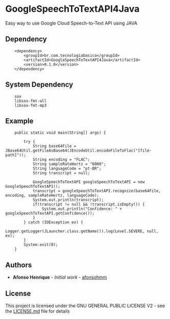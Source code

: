 # GoogleSpeechToTextAPI4Java
Easy way to use Google Cloud Speech-to-Text API using JAVA

## Dependency

```
    <dependency>
        <groupId>br.com.tecnologiabasica</groupId>
        <artifactId>GoogleSpeechToTextAPI4Java</artifactId>
        <version>0.1.0</version>
    </dependency>
```

## System Dependency

```
    sox
    libsox-fmt-all
    libsox-fmt-mp3
```

## Example

```
    public static void main(String[] args) {
        
        try {           
            String base64File = JBase64Util.getFileAsBase64(JEncodeUtil.encodeFileToFlac("[file-path]"));
            String encoding = "FLAC";
            String sampleRateHertz = "8000";
            String languageCode = "pt-BR";
            String transcript = null;
            
            GoogleSpeechToTextAPI googleSpeechToTextAPI = new GoogleSpeechToTextAPI();
            transcript = googleSpeechToTextAPI.recognize(base64File, encoding, sampleRateHertz, languageCode);
            System.out.println(transcript);
            if(transcript != null && !transcript.isEmpty()) {
                System.out.println("Confidence: " + googleSpeechToTextAPI.getConfidence());
            }
        } catch (IOException ex) {
            Logger.getLogger(JLauncher.class.getName()).log(Level.SEVERE, null, ex);
        }
        System.exit(0);
    }
```

## Authors

* **Afonso Henrique** - *Initial work* - [afonsohmm](https://github.com/afonsohmm)

## License

This project is licensed under the GNU GENERAL PUBLIC LICENSE V2 - see the [LICENSE.md](LICENSE.md) file for details